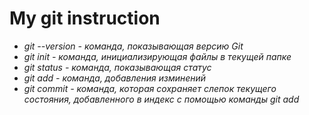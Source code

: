 # My git instruction 
* *git --version - команда, показывающая версию Git*
 * *git init - команда, инициализирующая файлы в текущей папке*
 * *git status - команда, показывающая статус*
 * *git add - команда, добавления изминений*
 * *git commit - команда, которая сохраняет слепок текущего    состояния, добавленного в индекс с помощью команды git add*
 
